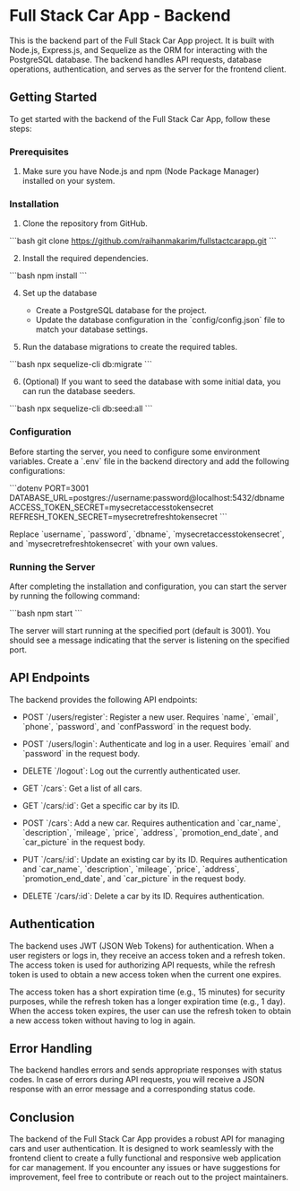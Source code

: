 

# Full Stack Car App - Backend

This is the backend part of the Full Stack Car App project. It is built with Node.js, Express.js, and Sequelize as the ORM for interacting with the PostgreSQL database. The backend handles API requests, database operations, authentication, and serves as the server for the frontend client.

## Getting Started

To get started with the backend of the Full Stack Car App, follow these steps:

### Prerequisites

1. Make sure you have Node.js and npm (Node Package Manager) installed on your system.

### Installation

1. Clone the repository from GitHub.

\`\`\`bash
git clone https://github.com/raihanmakarim/fullstactcarapp.git
\`\`\`


2. Install the required dependencies.

\`\`\`bash
npm install
\`\`\`

4. Set up the database

   - Create a PostgreSQL database for the project.
   - Update the database configuration in the \`config/config.json\` file to match your database settings.

5. Run the database migrations to create the required tables.

\`\`\`bash
npx sequelize-cli db:migrate
\`\`\`

6. (Optional) If you want to seed the database with some initial data, you can run the database seeders.

\`\`\`bash
npx sequelize-cli db:seed:all
\`\`\`

### Configuration

Before starting the server, you need to configure some environment variables. Create a \`.env\` file in the backend directory and add the following configurations:

\`\`\`dotenv
PORT=3001
DATABASE_URL=postgres://username:password@localhost:5432/dbname
ACCESS_TOKEN_SECRET=mysecretaccesstokensecret
REFRESH_TOKEN_SECRET=mysecretrefreshtokensecret
\`\`\`

Replace \`username\`, \`password\`, \`dbname\`, \`mysecretaccesstokensecret\`, and \`mysecretrefreshtokensecret\` with your own values.

### Running the Server

After completing the installation and configuration, you can start the server by running the following command:

\`\`\`bash
npm start
\`\`\`

The server will start running at the specified port (default is 3001). You should see a message indicating that the server is listening on the specified port.

## API Endpoints

The backend provides the following API endpoints:

- POST \`/users/register\`: Register a new user. Requires \`name\`, \`email\`, \`phone\`, \`password\`, and \`confPassword\` in the request body.

- POST \`/users/login\`: Authenticate and log in a user. Requires \`email\` and \`password\` in the request body.

- DELETE \`/logout\`: Log out the currently authenticated user.

- GET \`/cars\`: Get a list of all cars.

- GET \`/cars/:id\`: Get a specific car by its ID.

- POST \`/cars\`: Add a new car. Requires authentication and \`car_name\`, \`description\`, \`mileage\`, \`price\`, \`address\`, \`promotion_end_date\`, and \`car_picture\` in the request body.

- PUT \`/cars/:id\`: Update an existing car by its ID. Requires authentication and \`car_name\`, \`description\`, \`mileage\`, \`price\`, \`address\`, \`promotion_end_date\`, and \`car_picture\` in the request body.

- DELETE \`/cars/:id\`: Delete a car by its ID. Requires authentication.

## Authentication

The backend uses JWT (JSON Web Tokens) for authentication. When a user registers or logs in, they receive an access token and a refresh token. The access token is used for authorizing API requests, while the refresh token is used to obtain a new access token when the current one expires.

The access token has a short expiration time (e.g., 15 minutes) for security purposes, while the refresh token has a longer expiration time (e.g., 1 day). When the access token expires, the user can use the refresh token to obtain a new access token without having to log in again.

## Error Handling

The backend handles errors and sends appropriate responses with status codes. In case of errors during API requests, you will receive a JSON response with an error message and a corresponding status code.

## Conclusion

The backend of the Full Stack Car App provides a robust API for managing cars and user authentication. It is designed to work seamlessly with the frontend client to create a fully functional and responsive web application for car management. If you encounter any issues or have suggestions for improvement, feel free to contribute or reach out to the project maintainers.





